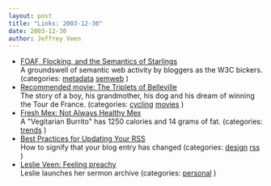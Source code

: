 ```yaml
--- 
layout: post
title: "Links: 2003-12-30"
date: 2003-12-30
author: Jeffrey Veen
---
```

<ul>
    <li><a href="http://semanticweb.forpoets.org/archives/self/foaf_flocking_and_the_semantics_of_starlings.htm">FOAF, Flocking, and the Semantics of Starlings</a><br /><span class="link-meta">A groundswell of semantic web activity by bloggers as the W3C bickers. (categories: <a href="http://del.icio.us/veen/metadata">metadata</a> <a href="http://del.icio.us/veen/semweb">semweb</a> )</span></li>
    <li><a href="http://www.metacritic.com/film/titles/tripletsofbelleville/">Recommended movie: The Triplets of Belleville</a><br /><span class="link-meta">The story of a boy, his grandmother, his dog and his dream of winning the Tour de France. (categories: <a href="http://del.icio.us/veen/cycling">cycling</a> <a href="http://del.icio.us/veen/movies">movies</a> )</span></li>
    <li><a href="http://www.cspinet.org/new/200309301.html">Fresh Mex: Not Always Healthy Mex</a><br /><span class="link-meta">A "Vegitarian Burrito" has 1250 calories and 14 grams of fat. (categories: <a href="http://del.icio.us/veen/trends">trends</a> )</span></li>
    <li><a href="http://modulo26.net/daily/101603.php">Best Practices for Updating Your RSS</a><br /><span class="link-meta">How to signify that your blog entry has changed (categories: <a href="http://del.icio.us/veen/design">design</a> <a href="http://del.icio.us/veen/rss">rss</a> )</span></li>
    <li><a href="http://www.veen.com/leslie/">Leslie Veen: Feeling preachy</a><br /><span class="link-meta">Leslie launches her sermon archive (categories: <a href="http://del.icio.us/veen/personal">personal</a> )</span></li>
  </ul>

&#8203;